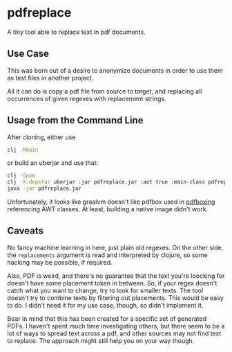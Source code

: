 # pdfreplace

A tiny tool able to replace text in pdf documents.

## Use Case

This was born out of a desire to anonymize documents in order to use them as test files in another project. 

All it can do is copy a pdf file from source to target, and replacing all occurrences of given regexes with replacement strings.

## Usage from the Command Line

After cloning, either use 

```bash
clj -Mmain
```

or build an uberjar and use that:

```bash
clj -Spom
clj -X:depstar uberjar :jar pdfreplace.jar :aot true :main-class pdfreplace.main
java -jar pdfreplace.jar
``` 

Unfortunately, it looks like graalvm doesn't like pdfbox used in [pdfboxing](https://github.com/dotemacs/pdfboxing) referencing AWT classes. At least, building a native image didn't work.

## Caveats

No fancy machine learning in here, just plain old regexes. On the other side, the `replacements` argument is read and interpreted by clojure, so some hacking may be possible, if required.

Also, PDF is weird, and there's no guarantee that the text you're loocking for doesn't have some placement token in between. So, if your regex doesn't catch what you want to change, try to look for smaller texts. The tool doesn't try to combine texts by filtering out placements. This would be easy to do. I didn't need it for my use case, though, so didn't implement it.

Bear in mind that this has been created for a specific set of generated PDFs. I haven't spent much time investigating others, but there seem to be a lot of ways to spread text across a pdf, and other sources may not find text to replace. The approach might still help you on your way though.
